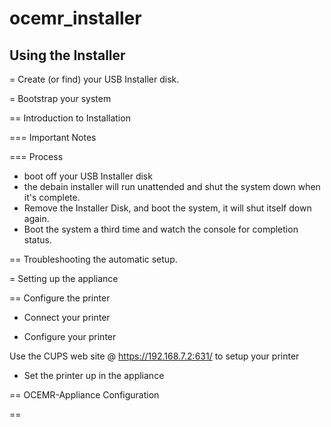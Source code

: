 ocemr_installer
===============

Using the Installer
-------------------

= Create (or find) your USB Installer disk.

= Bootstrap your system

== Introduction to Installation

=== Important Notes

=== Process

  * boot off your USB Installer disk
  * the debain installer will run unattended and shut the system down when it's complete.
  * Remove the Installer Disk, and boot the system, it will shut itself down again.
  * Boot the system a third time and watch the console for completion status.

== Troubleshooting the automatic setup.

= Setting up the appliance

== Configure the printer

  * Connect your printer

  * Configure your printer

Use the CUPS web site @ https://192.168.7.2:631/ to setup your printer

  * Set the printer up in the appliance

== OCEMR-Appliance Configuration

== 


